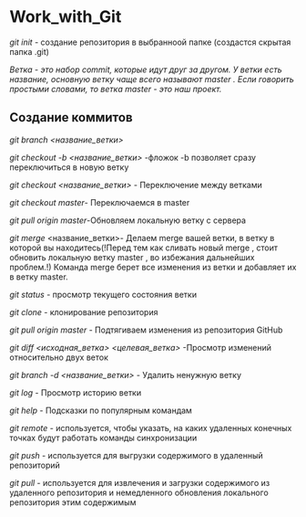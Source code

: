# Work_with_Git
*git init* - создание репозитория в выбранноой папке (создастся скрытая папка .git)

*Ветка - это набор commit, которые идут друг за другом. У ветки есть название, основную ветку чаще всего называют master . Если говорить простыми словами, то ветка master - это наш проект.*
## Создание коммитов
*git branch <название_ветки>*

*git checkout -b <название_ветки>* -фложок -b позволяет сразу переключиться в новую ветку 

*git checkout <название_ветки>* - Переключение между ветками

*git checkout master*- Переключаемся в master

*git pull origin master*-Обновляем локальную ветку с сервера

*git merge* <название_ветки>- Делаем merge вашей ветки, в ветку в которой вы находитесь(!Перед тем как сливать новый merge , стоит обновить локальную ветку master , во избежания дальнейших проблем.!)
Команда merge берет все изменения из ветки и добавляет их в ветку master.

*git status* - просмотр текущего состояния ветки

*git clone* - клонирование репозитория


*git pull origin master* - Подтягиваем изменения из репозитория GitHub

*git diff <исходная_ветка> <целевая_ветка>* -Просмотр изменений относительно двух веток

*git branch -d <название_ветки>* - Удалить ненужную ветку

*git log* - Просмотр историю ветки

*git help* - Подсказки по популярным командам

*git remote* - используется, чтобы указать, на каких удаленных конечных точках будут работать команды синхронизации

*git push* - используется для выгрузки содержимого в удаленный репозиторий

*git pull* - используется для извлечения и загрузки содержимого из удаленного репозитория и немедленного обновления локального репозитория этим содержимым
###
